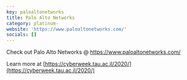 ```yaml
---
key: paloaltonetworks
title: Palo Alto Networks
category: platinum-
website: 'https://www.paloaltonetworks.com/'
socials: []
---
```


Check out Palo Alto Networks @ https://www.paloaltonetworks.com/

Learn more at [https://cyberweek.tau.ac.il/2020/](https://cyberweek.tau.ac.il/2020/)
